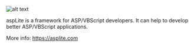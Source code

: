 ![alt text](https://asplite.com/assets/images/logo-200x127.png "aspLite logo")

aspLite is a framework for ASP/VBScript developers. It can help to develop better ASP/VBScript applications. 

More info: https://asplite.com
